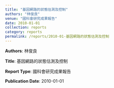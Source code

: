 ```yaml
---
title: "基因網路的狀態估測及控制"
authors: "林俊良"
venue: "國科會研究成果報告"
date: 2010-01-01
collection: reports
category: reports
permalink: /reports/2010-01-基因網路的狀態估測及控制
---
```


**Authors**: 林俊良

**Title**: 基因網路的狀態估測及控制

**Report Type**: 國科會研究成果報告

**Publication Date**: 2010-01-01
